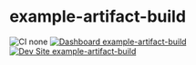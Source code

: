# example-artifact-build

![CI none](https://img.shields.io/badge/ci-none-orange.svg)
[![Dashboard example-artifact-build](https://img.shields.io/badge/dashboard-example_artifact_build-yellow.svg)](https://dashboard.pantheon.io/sites/75eda2db-1d64-4143-b53e-741058606ae7#dev/code)
[![Dev Site example-artifact-build](https://img.shields.io/badge/site-example_artifact_build-blue.svg)](http://dev-example-artifact-build.pantheonsite.io/)